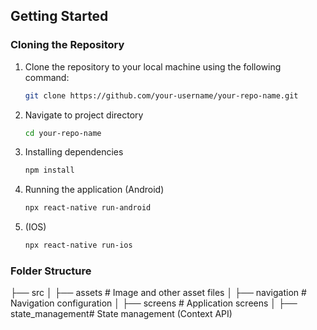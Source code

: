 ## Getting Started

### Cloning the Repository

1. Clone the repository to your local machine using the following command:
   ```bash
   git clone https://github.com/your-username/your-repo-name.git
2. Navigate to project directory
    ```bash
    cd your-repo-name
3. Installing dependencies
    ```bash
    npm install
4. Running the application
   (Android)
    ```bash
    npx react-native run-android
5. (IOS)
     ```bash
    npx react-native run-ios
### Folder Structure
├── src
│   ├── assets          # Image and other asset files
│   ├── navigation      # Navigation configuration
│   ├── screens         # Application screens
│   ├── state_management# State management (Context API)

